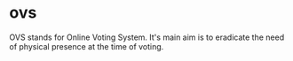 # ovs
OVS stands for Online Voting System. It's main aim is to eradicate the need of physical presence at the time of voting.
